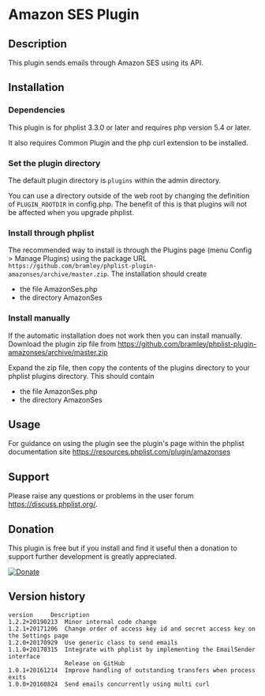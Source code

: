 # Amazon SES Plugin #

## Description ##

This plugin sends emails through Amazon SES using its API.

## Installation ##

### Dependencies ###

This plugin is for phplist 3.3.0 or later and requires php version 5.4 or later.

It also requires Common Plugin and the php curl extension to be installed.

### Set the plugin directory ###
The default plugin directory is `plugins` within the admin directory.

You can use a directory outside of the web root by changing the definition of `PLUGIN_ROOTDIR` in config.php.
The benefit of this is that plugins will not be affected when you upgrade phplist.

### Install through phplist ###
The recommended way to install is through the Plugins page (menu Config > Manage Plugins) using the package
URL `https://github.com/bramley/phplist-plugin-amazonses/archive/master.zip`.
The installation should create

* the file AmazonSes.php
* the directory AmazonSes

### Install manually ###
If the automatic installation does not work then you can install manually.
Download the plugin zip file from <https://github.com/bramley/phplist-plugin-amazonses/archive/master.zip>

Expand the zip file, then copy the contents of the plugins directory to your phplist plugins directory.
This should contain

* the file AmazonSes.php
* the directory AmazonSes

## Usage ##

For guidance on using the plugin see the plugin's page within the phplist documentation site <https://resources.phplist.com/plugin/amazonses>

## Support ##

Please raise any questions or problems in the user forum <https://discuss.phplist.org/>.

## Donation ##

This plugin is free but if you install and find it useful then a donation to support further development is greatly appreciated.

[![Donate](https://www.paypalobjects.com/en_US/i/btn/btn_donate_LG.gif)](https://www.paypal.com/cgi-bin/webscr?cmd=_s-xclick&hosted_button_id=W5GLX53WDM7T4)

## Version history ##

    version     Description
    1.2.2+20190213  Minor internal code change
    1.2.1+20171206  Change order of access key id and secret access key on the Settings page
    1.2.0+20170929  Use generic class to send emails
    1.1.0+20170315  Integrate with phplist by implementing the EmailSender interface
                    Release on GitHub
    1.0.1+20161214  Improve handling of outstanding transfers when process exits
    1.0.0+20160824  Send emails concurrently using multi curl
